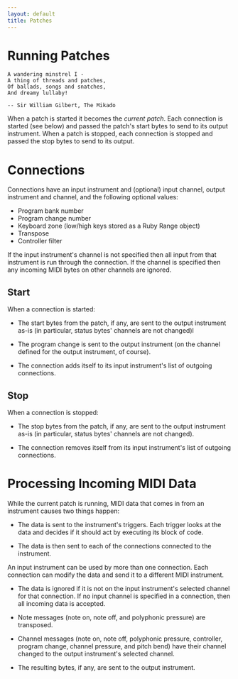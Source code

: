 ```yaml
---
layout: default
title: Patches
---
```


# Running Patches

    A wandering minstrel I -
    A thing of threads and patches,
    Of ballads, songs and snatches,
    And dreamy lullaby!

    -- Sir William Gilbert, The Mikado

When a patch is started it becomes the _current patch_. Each connection is
started (see below) and passed the patch's start bytes to send to its output
instrument. When a patch is stopped, each connection is stopped and passed
the stop bytes to send to its output.

# Connections

Connections have an input instrument and (optional) input channel, output
instrument and channel, and the following optional values:

* Program bank number
* Program change number
* Keyboard zone (low/high keys stored as a Ruby Range object)
* Transpose
* Controller filter

If the input instrument's channel is not specified then all input from that
instrument is run through the connection. If the channel is specified then
any incoming MIDI bytes on other channels are ignored.

## Start

When a connection is started:

* The start bytes from the patch, if any, are sent to the output instrument
  as-is (in particular, status bytes' channels are not changed)l

* The program change is sent to the output instrument (on the channel
  defined for the output instrument, of course).

* The connection adds itself to its input instrument's list of outgoing
  connections.

## Stop

When a connection is stopped:

* The stop bytes from the patch, if any, are sent to the output instrument
  as-is (in particular, status bytes' channels are not changed).

* The connection removes itself from its input instrument's list of outgoing
  connections.

# Processing Incoming MIDI Data

While the current patch is running, MIDI data that comes in from an
instrument causes two things happen:

* The data is sent to the instrument's triggers. Each trigger looks at the
  data and decides if it should act by executing its block of code.

* The data is then sent to each of the connections connected to the
  instrument.

An input instrument can be used by more than one connection. Each connection
can modify the data and send it to a different MIDI instrument.

* The data is ignored if it is not on the input instrument's selected
  channel for that connection. If no input channel is specified in a
  connection, then all incoming data is accepted.

* Note messages (note on, note off, and polyphonic pressure) are transposed.

* Channel messages (note on, note off, polyphonic pressure, controller,
  program change, channel pressure, and pitch bend) have their channel
  changed to the output instrument's selected channel.

* The resulting bytes, if any, are sent to the output instrument.
